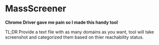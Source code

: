 # MassScreener
**Chrome Driver gave me pain so I made this handy tool**

TL;DR Provide a text file with as many domains as you want, tool will take screenshot and categorized them based on thier reachability status.
         

